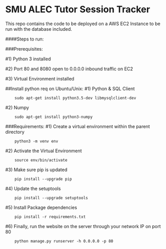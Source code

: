 # SMU ALEC Tutor Session Tracker

This repo contains the code to be deployed on a AWS EC2 Instance to be run with the database included.

####Steps to run: 

###Prerequisites:

#1) Python 3 installed

#2) Port 80 and 8080 open to 0.0.0.0 inbound traffic on EC2

#3) Virtual Environment installed

##Install python req on Ubuntu/Unix:
#1) Python & SQL Client

		sudo apt-get install python3.5-dev libmysqlclient-dev

#2) Numpy

		sudo apt-get install python3-numpy

###Requirements:
#1) Create a virtual environment within the parent directory
	
		python3 -m venv env

#2) Activate the Virtual Environment
	
		source env/bin/activate

#3) Make sure pip is updated
	
		pip install --upgrade pip

#4) Update the setuptools
	
		pip install --upgrade setuptools

#5) Install Package dependencies
	
		pip install -r requirements.txt

#6) Finally, run the website on the server through your network IP on port 80
	
		python manage.py runserver -h 0.0.0.0 -p 80

